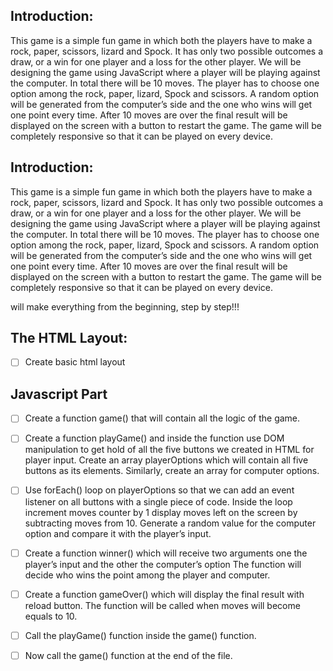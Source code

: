 ## Introduction:
This game is a simple fun game in which both the players have to make a rock, paper, scissors, lizard and Spock. It has only two possible outcomes a draw, or a win for one player and a loss for the other player. We will be designing the game using JavaScript where a player will be playing against the computer. In total there will be 10 moves. The player has to choose one option among the rock, paper, lizard, Spock and scissors. A random option will be generated from the computer’s side and the one who wins will get one point every time. After 10 moves are over the final result will be displayed on the screen with a button to restart the game. The game will be completely responsive so that it can be played on every device.

## Introduction:
This game is a simple fun game in which both the players have to make a rock, paper, scissors, lizard and Spock. It has only two possible outcomes a draw, or a win for one player and a loss for the other player. We will be designing the game using JavaScript where a player will be playing against the computer. In total there will be 10 moves. The player has to choose one option among the rock, paper, lizard, Spock and scissors. A random option will be generated from the computer’s side and the one who wins will get one point every time. After 10 moves are over the final result will be displayed on the screen with a button to restart the game. The game will be completely responsive so that it can be played on every device.

will make everything from the beginning, step by step!!!


## The HTML Layout:
- [ ]  Create basic html layout


## Javascript Part
- [ ] Create a function game() that will contain all the logic of the game.
- [ ] Create a function playGame() and inside the function use DOM manipulation to get hold of all the five buttons we created in HTML for player input. Create an array playerOptions which will contain all five buttons as its elements. Similarly, create an array for computer options.
- [ ] Use forEach() loop on playerOptions so that we can add an event listener on all buttons with a single piece of code. Inside the loop increment moves counter by 1 display moves left on the screen by subtracting moves from 10. Generate a random value for the computer option and compare it with the player’s input.
- [ ] Create a function winner() which will receive two arguments one the player’s input and the other the computer’s option  The function will decide who wins the point among the player and computer.
- [ ] Create a function gameOver() which will display the final result with reload button. The function will be called when moves will become equals to 10.
- [ ] Call the playGame() function inside the game() function.
- [ ] Now call the game() function at the end of the file.




